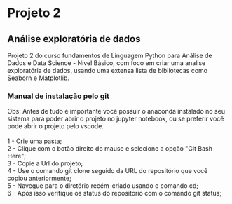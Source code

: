 # Projeto 2 
## Análise exploratória de dados
Projeto 2 do curso fundamentos de Linguagem Python para Análise de Dados e Data Science - Nível Básico, com foco em criar uma analise exploratória de dados, usando uma extensa lista de bibliotecas como Seaborn e Matplotlib.

### Manual de instalação pelo git
Obs: Antes de tudo é importante você possuir o anaconda instalado no seu sistema para poder abrir o projeto no jupyter notebook, ou se preferir você pode abrir o projeto pelo vscode.</br>
</br>
1 - Crie uma pasta;</br>
2 - Clique com o botão direito do mause e selecione a opção "Git Bash Here";</br>
3 - Copie a Url do projeto;</br>
4 - Use o comando git clone seguido da URL do repositório que você copiou anteriormente;</br>
5 - Navegue para o diretório recém-criado usando o comando cd;</br>
6 - Após isso verifique os status do repositorio com o comando git status;</br>


